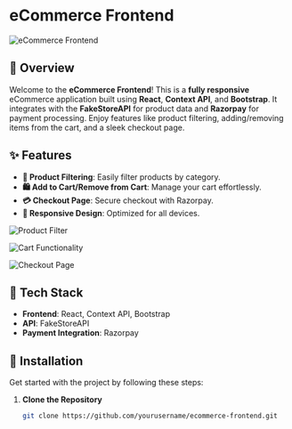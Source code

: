 # eCommerce Frontend

![eCommerce Frontend](./path/to/your/image.png) <!-- Replace with a screenshot of your project -->

## 🌟 Overview

Welcome to the **eCommerce Frontend**! This is a **fully responsive** eCommerce application built using **React**, **Context API**, and **Bootstrap**. It integrates with the **FakeStoreAPI** for product data and **Razorpay** for payment processing. Enjoy features like product filtering, adding/removing items from the cart, and a sleek checkout page.

## ✨ Features

- **🛒 Product Filtering**: Easily filter products by category.
- **🛍️ Add to Cart/Remove from Cart**: Manage your cart effortlessly.
- **💳 Checkout Page**: Secure checkout with Razorpay.
- **📱 Responsive Design**: Optimized for all devices.

![Product Filter](./path/to/your/product-filter-image.png) <!-- Replace with a screenshot of the product filter -->

![Cart Functionality](./path/to/your/cart-functionality-image.png) <!-- Replace with a screenshot of add to cart/remove from cart -->

![Checkout Page](./path/to/your/checkout-page-image.png) <!-- Replace with a screenshot of the checkout page -->

## 🚀 Tech Stack

- **Frontend**: React, Context API, Bootstrap
- **API**: FakeStoreAPI
- **Payment Integration**: Razorpay

## 🔧 Installation

Get started with the project by following these steps:

1. **Clone the Repository**

   ```bash
   git clone https://github.com/yourusername/ecommerce-frontend.git
